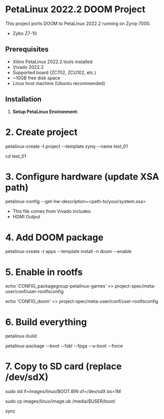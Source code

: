 # PetaLinux 2022.2 DOOM Project

This project ports DOOM to PetaLinux 2022.2 running on Zynq-7000.
- Zybo Z7-10

## Prerequisites

- Xilinx PetaLinux 2022.2 tools installed
- Vivado 2022.2
- Supported board (ZC702, ZCU102, etc.)
- ~10GB free disk space
- Linux host machine (Ubuntu recommended)

## Installation

1. **Setup PetaLinux Environment**:

# 2. Create project 
petalinux-create -t project --template zynq --name test_01

cd test_01

# 3. Configure hardware (update XSA path)
petalinux-config --get-hw-description=<path-to/your/system.xsa>
- This file comes from Vivado includes:
- HDMI Output
  
# 4. Add DOOM package
petalinux-create -t apps --template install -n doom --enable

# 5. Enable in rootfs
echo 'CONFIG_packagegroup-petalinux-games' >> project-spec/meta-user/conf/user-rootfsconfig

echo 'CONFIG_doom' >> project-spec/meta-user/conf/user-rootfsconfig

# 6. Build everything
petalinux-build

petalinux-package --boot --fsbl --fpga --u-boot --force

# 7. Copy to SD card (replace /dev/sdX)
sudo dd if=images/linux/BOOT.BIN of=/dev/sdX bs=1M

sudo cp images/linux/image.ub /media/$USER/boot/

sync
